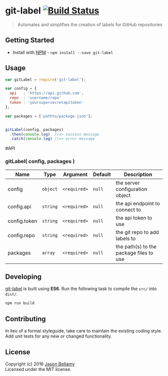 # git-label [![Build Status](https://travis-ci.org/jasonbellamy/git-label.svg)](https://travis-ci.org/jasonbellamy/git-label)

> Automates and simplifies the creation of labels for GitHub repositories


## Getting Started

- Install with [NPM](https://www.npmjs.org/) - `npm install --save git-label`


## Usage

```javascript
var gitLabel = require('git-label');

var config = {
  api   : 'https://api.github.com',
  repo  : 'username/repo'
  token : 'yoursupersecretapitoken'
};

var packages = ['pathto/package.json'];


gitLabel(config, packages)
  .then(console.log)  //=> success message
  .catch(console.log) //=> error message
```


#API

### gitLabel( config, packages )

Name         | Type     | Argument     | Default | Description
-------------|----------|--------------|---------|------------
config       | `object` | `<required>` | `null`  | the server configuration object
config.api   | `string` | `<required>` | `null`  | the api endpoint to connect to
config.token | `string` | `<required>` | `null`  | the api token to use
config.repo  | `string` | `<required>` | `null`  | the git repo to add labels to
packages     | `array`  | `<required>` | `null`  | the path(s) to the package files to use


## Developing

[git-label](https://github.com/jasonbellamy/git-label) is built using **ES6**. Run the following task to compile the `src/` into `dist/`.

```bash
npm run build
```


## Contributing
In lieu of a formal styleguide, take care to maintain the existing coding style. Add unit tests for any new or changed functionality.


## License
Copyright (c) 2016 [Jason Bellamy ](http://jasonbellamy.com)  
Licensed under the MIT license.
